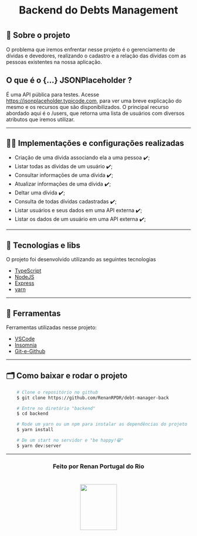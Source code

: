 <h1 align="center">
    <tittle>Backend do Debts Management</tittle>
<h1 >

## 💬️ Sobre o projeto

O problema que iremos enfrentar nesse projeto é o gerenciamento de dívidas e devedores, realizando o cadastro e a relação das dívidas com as pessoas existentes na nossa aplicação.

## O que é o {...} JSONPlaceholder ?

É uma API pública para testes. Acesse https://jsonplaceholder.typicode.com, para ver uma breve explicação do mesmo e os recursos que são disponibilizados. O principal recurso abordado aqui é o /users, que retorna uma lista de usuários com diversos atributos que iremos utilizar.

---

## 👨‍💻️ Implementações e configurações realizadas
- Criação de uma dívida associando ela a uma pessoa ✔️;
- Listar todas as dívidas de um usuário ✔️;
- Consultar informações de uma dívida ✔️;
- Atualizar informações de uma dívida ✔️;
- Deltar uma dívida ✔️;
- Consulta de todas dívidas cadastradas ✔️;
- Listar usuários e seus dados em uma API externa ✔️;
- Listar os dados de um usuário em uma API externa ✔️;

---

## 🚀 Tecnologias e libs

O projeto foi desenvolvido utilizando as seguintes tecnologias

- [TypeScript](https://www.typescriptlang.org/)
- [NodeJS](https://nodejs.org/en/about/)
- [Express](https://expressjs.com/pt-br/)
- [yarn](https://yarnpkg.com/)

---

## 🔧️ Ferramentas

Ferramentas utilizadas nesse projeto:

- [VSCode](https://code.visualstudio.com/)
- [Insomnia](https://insomnia.rest/download/)
- [Git-e-Github](https://github.com/)

---

## 🗂 Como baixar e rodar o projeto

```bash
    # Clone o repositório no github
    $ git clone https://github.com/RenanRPDR/debt-manager-back

    # Entre no diretório "backend"
    $ cd backend

    # Rode um yarn ou um npm para instalar as dependências do projeto
    $ yarn install

    # De um start no servidor e "be happy!😁️"
    $ yarn dev:server
```
---

<h3 align="center">Feito por Renan Portugal do Rio</h3>

  <h1 align="center">
    <img src="https://ik.imagekit.io/911o9a87sc/logo_ytBUeCmpV.png"  width=100 height=125>
</h1>
